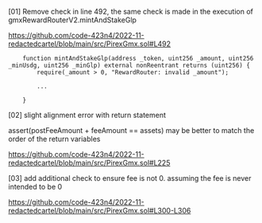 [01] Remove check in line 492, the same check is made in the execution of gmxRewardRouterV2.mintAndStakeGlp

https://github.com/code-423n4/2022-11-redactedcartel/blob/main/src/PirexGmx.sol#L492

```
    function mintAndStakeGlp(address _token, uint256 _amount, uint256 _minUsdg, uint256 _minGlp) external nonReentrant returns (uint256) {
        require(_amount > 0, "RewardRouter: invalid _amount");
    
        ...

    }
```

[02] slight alignment error with return statement

assert(postFeeAmount + feeAmount == assets) may be better to match the order of the return variables

https://github.com/code-423n4/2022-11-redactedcartel/blob/main/src/PirexGmx.sol#L225

[03] add additional check to ensure fee is not 0. assuming the fee is never intended to be 0

https://github.com/code-423n4/2022-11-redactedcartel/blob/main/src/PirexGmx.sol#L300-L306